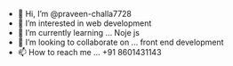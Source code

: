 - 👋 Hi, I’m @praveen-challa7728
- 👀 I’m interested in web development 
- 🌱 I’m currently learning ... Noje js
- 💞️ I’m looking to collaborate on ... front end development
- 📫 How to reach me ... +91 8601431143

<!---
praveen-challa7728/praveen-challa7728 is a ✨ special ✨ repository because its `README.md` (this file) appears on your GitHub profile.
You can click the Preview link to take a look at your changes.
--->
